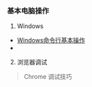 ### 基本电脑操作

1. Windows 
- [Windows命令行基本操作](https://jingyan.baidu.com/article/c74d6000a78f050f6a595df4.html)
- 
2. 浏览器调试
> Chrome 调试技巧